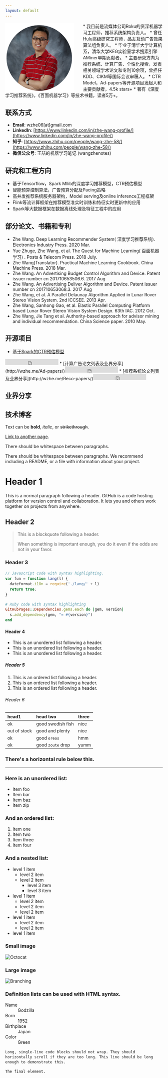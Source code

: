 ```yaml
---
layout: default
---
```

<img height="220" align="left"  style="padding-right:30px;" src="https://raw.githubusercontent.com/wzhe06/wzhe06.github.io/master/wzphoto.png"/>
* 我目前是流媒体公司Roku的资深机器学习工程师，推荐系统架构负责人。
* 曾任Hulu高级研究工程师，品友互动广告效果算法组负责人。
* 毕业于清华大学计算机系，清华大学KEG实验室学术搜索引擎AMiner早期贡献者。
* 主要研究方向为推荐系统、计算广告、个性化搜索，发表相关领域学术论文和专利10余项，曾担任KDD、CIKM等国际会议审稿人。
* CTR Model，Ad-papers等开源项目发起人和主要贡献者，4.5k stars+
* 著有《深度学习推荐系统》，《百面机器学习》等技术书籍，读者5万+。

## 联系方式
* **Email**: wzhe06[at]gmail.com
* **LinkedIn**: [https://www.linkedin.com/in/zhe-wang-profile/](https://www.linkedin.com/in/zhe-wang-profile/)
* **知乎**:  [https://www.zhihu.com/people/wang-zhe-58/](https://www.zhihu.com/people/wang-zhe-58/)
* **微信公众号**: 王喆的机器学习笔记 (wangzhenotes)

## 研究和工程方向
* 基于Tensorflow，Spark Mllib的深度学习推荐模型，CTR预估模型
* 智能预算控制算法，广告预算分配及Pacing策略
* 高并发推荐系统服务器架构，Model serving及online inference工程框架
* Flink等流计算框架在推荐模型准实时训练和特征实时更新中的应用
* Spark等大数据框架在数据离线处理及特征工程中的应用

## 部分论文、书籍和专利
* Zhe Wang. Deep Learning Recommender System( 深度学习推荐系统). Electronics Industry Press. 2020 Mar.
* Yue Zhuge, Zhe Wang, et al. The Quest for Machine Learning( 百面机器学习) . Posts & Telecom Press. 2018 July.
* Zhe Wang(Translator). Practical Machine Learning Cookbook. China Machine Press. 2018 Mar.
* Zhe Wang. An Advertising Budget Control Algorithm and Device. Patent issuer number cn 201710653506.6. 2017 Aug
* Zhe Wang. An Advertising Deliver Algorithm and Device.  Patent issuer number cn 201710653068.3. 2017 Aug
* Zhe Wang, et al. A Parallel Delaunay Algorithm Applied in Lunar Rover Stereo Vision System. 2nd ICCSEE. 2013 Apr.
* Zhe Wang, Sanhong Gao, et al. Elastic Parallel Computing Platform based Lunar Rover Stereo Vision System Design. 63th IAC. 2012 Oct.
* Zhe Wang, Jie Tang et al. Authority-based approach for advisor mining and individual recommendation. China Science paper. 2010 May.

## 开源项目
* [基于Spark的CTR预估模型](http://wzhe.me/CTRmodel/)
<iframe src="https://ghbtns.com/github-btn.html?user=wzhe06&repo=CTRmodel&type=star&count=true" frameborder="0" scrolling="0" width="170px" height="20px"></iframe>
* [计算广告论文列表及业界分享](http://wzhe.me/Ad-papers/)<iframe src="https://ghbtns.com/github-btn.html?user=wzhe06&repo=Ad-papers&type=star&count=true" frameborder="0" scrolling="0" width="170px" height="20px"></iframe>
* [推荐系统论文列表及业界分享](http://wzhe.me/Reco-papers/)<iframe src="https://ghbtns.com/github-btn.html?user=wzhe06&repo=Reco-papers&type=star&count=true" frameborder="0" scrolling="0" width="170px" height="20px"></iframe>

## 业界分享

## 技术博客
Text can be **bold**, _italic_, or ~~strikethrough~~.

[Link to another page](./another-page.html).

There should be whitespace between paragraphs.

There should be whitespace between paragraphs. We recommend including a README, or a file with information about your project.

# Header 1

This is a normal paragraph following a header. GitHub is a code hosting platform for version control and collaboration. It lets you and others work together on projects from anywhere.

## Header 2

> This is a blockquote following a header.
>
> When something is important enough, you do it even if the odds are not in your favor.

### Header 3

```js
// Javascript code with syntax highlighting.
var fun = function lang(l) {
  dateformat.i18n = require('./lang/' + l)
  return true;
}
```

```ruby
# Ruby code with syntax highlighting
GitHubPages::Dependencies.gems.each do |gem, version|
  s.add_dependency(gem, "= #{version}")
end
```

#### Header 4

*   This is an unordered list following a header.
*   This is an unordered list following a header.
*   This is an unordered list following a header.

##### Header 5

1.  This is an ordered list following a header.
2.  This is an ordered list following a header.
3.  This is an ordered list following a header.

###### Header 6

| head1        | head two          | three |
|:-------------|:------------------|:------|
| ok           | good swedish fish | nice  |
| out of stock | good and plenty   | nice  |
| ok           | good `oreos`      | hmm   |
| ok           | good `zoute` drop | yumm  |

### There's a horizontal rule below this.

* * *

### Here is an unordered list:

*   Item foo
*   Item bar
*   Item baz
*   Item zip

### And an ordered list:

1.  Item one
1.  Item two
1.  Item three
1.  Item four

### And a nested list:

- level 1 item
  - level 2 item
  - level 2 item
    - level 3 item
    - level 3 item
- level 1 item
  - level 2 item
  - level 2 item
  - level 2 item
- level 1 item
  - level 2 item
  - level 2 item
- level 1 item

### Small image

![Octocat](https://github.githubassets.com/images/icons/emoji/octocat.png)

### Large image

![Branching](https://guides.github.com/activities/hello-world/branching.png)


### Definition lists can be used with HTML syntax.

<dl>
<dt>Name</dt>
<dd>Godzilla</dd>
<dt>Born</dt>
<dd>1952</dd>
<dt>Birthplace</dt>
<dd>Japan</dd>
<dt>Color</dt>
<dd>Green</dd>
</dl>

```
Long, single-line code blocks should not wrap. They should horizontally scroll if they are too long. This line should be long enough to demonstrate this.
```

```
The final element.
```
